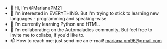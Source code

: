 - 👋 Hi, I’m @MarianaPM21
- 👀 I’m interested in EVERYTHING. But I'm trying to stick to learning new languages - programming and speaking-wise
- 🌱 I’m currently learning Python and HTML.
- 💞️ I’m collaborating on the Automaladies community. But feel free to invite me to collabs, if you'd like to.
- 📫 How to reach me: just send me an e-mail! mariana.pm96@gmail.com

<!---
MarianaPM21/MarianaPM21 is a ✨ special ✨ repository because its `README.md` (this file) appears on your GitHub profile.
You can click the Preview link to take a look at your changes.
--->
